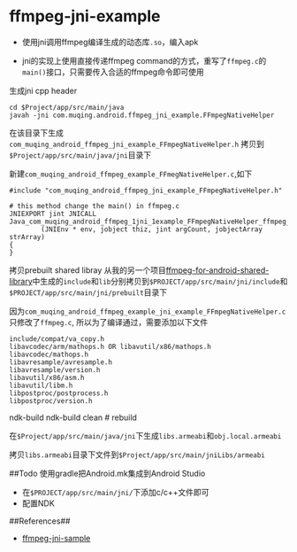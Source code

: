 # ffmpeg-jni-example

- 使用jni调用ffmpeg编译生成的动态库`.so`，编入apk

- jni的实现上使用直接传递ffmpeg command的方式，重写了`ffmpeg.c`的`main()`接口，只需要传入合适的ffmpeg命令即可使用


生成jni cpp header

```
cd $Project/app/src/main/java
javah -jni com.muqing.android.ffmpeg_jni_example.FFmpegNativeHelper
```
在该目录下生成`com_muqing_android_ffmpeg_jni_example_FFmpegNativeHelper.h`
拷贝到`$Project/app/src/main/java/jni`目录下

新建`com_muqing_android_ffmpeg_example_FFmegNativeHelper.c`,如下
```
#include "com_muqing_android_ffmpeg_jni_example_FFmpegNativeHelper.h"

# this method change the main() in ffmpeg.c
JNIEXPORT jint JNICALL Java_com_muqing_android_ffmpeg_1jni_1example_FFmpegNativeHelper_ffmpeg_1entry
        (JNIEnv * env, jobject thiz, jint argCount, jobjectArray strArray)
{
}

```


拷贝prebuilt shared libray
从我的另一个项目[ffmpeg-for-android-shared-library](https://github.com/tainzhi/ffmpeg-for-android-shared-library)中生成的`include`和`lib`分别拷贝到`$PROJECT/app/src/main/jni/include`和`$PROJECT/app/src/main/jni/prebuilt`目录下

因为`com_muqing_android_ffmpeg_example_jni_example_FFmpegNativeHelper.c`只修改了`ffmpeg.c`, 所以为了编译通过，需要添加以下文件
```
include/compat/va_copy.h
libavcodec/arm/mathops.h OR libavutil/x86/mathops.h
libavcodec/mathops.h
libavresample/avresample.h
libavresample/version.h
libavutil/x86/asm.h
libavutil/libm.h
libpostproc/postprocess.h
libpostproc/version.h
```


ndk-build 
ndk-build clean     # rebuild


在`$Project/app/src/main/java/jni`下生成`libs.armeabi`和`obj.local.armeabi`

拷贝`libs.armeabi`目录下文件到`$Project/app/src/main/jniLibs/armeabi`




##Todo
使用gradle把Android.mk集成到Android Studio

- 在`$PROJECT/app/src/main/jni/`下添加c/c++文件即可
- 配置NDK

##References##
- [ffmpeg-jni-sample](https://github.com/dxjia/ffmpeg-jni-sample)
